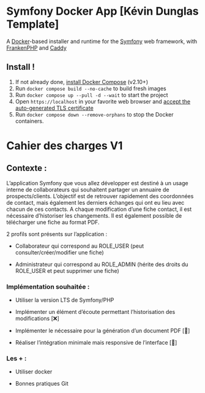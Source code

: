 # Symfony Docker App [Kévin Dunglas Template]

A [Docker](https://www.docker.com/)-based installer and runtime for the [Symfony](https://symfony.com) web framework,
with [FrankenPHP](https://frankenphp.dev) and [Caddy](https://caddyserver.com/)

## Install !

1. If not already done, [install Docker Compose](https://docs.docker.com/compose/install/) (v2.10+)
2. Run `docker compose build --no-cache` to build fresh images
3. Run `docker compose up --pull -d --wait` to start the project
4. Open `https://localhost` in your favorite web browser and [accept the auto-generated TLS certificate](https://stackoverflow.com/a/15076602/1352334)
5. Run `docker compose down --remove-orphans` to stop the Docker containers.

# Cahier des charges V1

## Contexte :

L’application Symfony que vous allez développer est destiné à un usage interne de collaborateurs qui souhaitent partager un annuaire de prospects/clients. L’objectif est de retrouver rapidement des coordonnées de contact, mais également les derniers échanges qui ont eu lieu avec chacun de ces contacts. A chaque modification d’une fiche contact, il est nécessaire d’historiser les changements. Il est également possible de télécharger une fiche au format PDF.

2 profils sont présents sur l’application :

- Collaborateur qui correspond au ROLE_USER (peut consulter/créer/modifier une fiche)

- Administrateur qui correspond au ROLE_ADMIN (hérite des droits du ROLE_USER et peut supprimer une fiche)

### Implémentation souhaitée :

- Utiliser la version LTS de Symfony/PHP

- Implémenter un élément d’écoute permettant l’historisation des modifications [❌]

- Implémenter le nécessaire pour la génération d’un document PDF [🔄]

- Réaliser l’intégration minimale mais responsive de l’interface [🔄]

### Les + :

- Utiliser docker

- Bonnes pratiques Git


